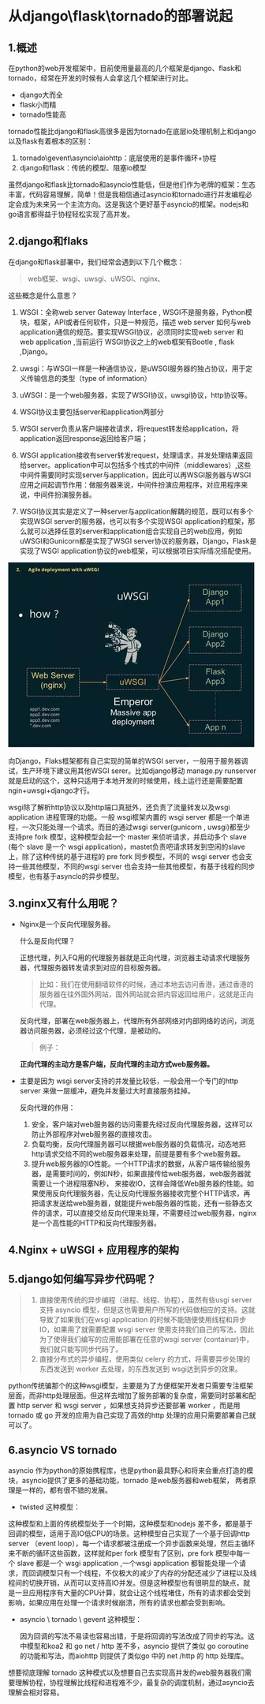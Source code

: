 # 从django\flask\tornado的部署说起

## 1.概述

在python的web开发框架中，目前使用量最高的几个框架是django、flask和tornado，经常在开发的时候有人会拿这几个框架进行对比。

- django大而全
- flask小而精
- tornado性能高

tornado性能比django和flask高很多是因为tornado在底层io处理机制上和django以及flask有着根本的区别：

1. tornado\gevent\asyncio\aiohttp：底层使用的是事件循环+协程
2. django和flask：传统的模型、阻塞io模型

虽然django和flask比tornado和asyncio性能低，但是他们作为老牌的框架：生态丰富，代码容易理解，简单！但是我相信通过asyncio和tornado进行并发编程必定会成为未来另一个主流方向。这是我这个更好基于asyncio的框架。nodejs和go语言都得益于协程轻松实现了高并发。

## 2.django和flaks

在django和flask部署中，我们经常会遇到以下几个概念：

>web框架、wsgi、uwsgi、uWSGI、nginx、

这些概念是什么意思？

1. WSGI：全称web server Gateway Interface , WSGI不是服务器，Python模块，框架，API或者任何软件，只是一种规范，描述 web server 如何与web application通信的规范。要实现WSGI协议，必须同时实现web server 和web application ,当前运行 WSGI协议之上的web框架有Bootle , flask ,Django。
2. uwsgi：与WSGI一样是一种通信协议，是uWSGI服务器的独占协议，用于定义传输信息的类型（type of information）

3. uWSGI：是一个web服务器，实现了WSGI协议，uwsgi协议，http协议等。
4. WSGI协议主要包括server和application两部分
5. WSGI server负责从客户端接收请求，将request转发给application，将application返回response返回给客户端；
6. WSGI application接收有server转发request，处理请求，并发处理结果返回给server。application中可以包括多个栈式的中间件（middlewares）,这些中间件需要同时实现server与application，因此可以再WSGI服务器与WSGI应用之间起调节作用：做服务器来说，中间件扮演应用程序，对应用程序来说，中间件扮演服务器。
7. WSGI协议其实是定义了一种server与application解耦的规范，既可以有多个实现WSGI server的服务器，也可以有多个实现WSGI application的框架，那么就可以选择任意的server和application组合实现自己的web应用，例如uWSGI和Gunicorn都是实现了WSGI server协议的服务器，Django，Flask是实现了WSGI application协议的web框架，可以根据项目实际情况搭配使用。

![](img/u=800418040,4276817303&fm=26&gp=0.jpg)

向Django，Flaks框架都有自己实现的简单的WSGI server，一般用于服务器调试，生产环境下建议用其他WSGI serer。比如django移动 manage.py runserver 就是启动的这个，这种只适用于本地开发的时候使用，线上运行还是需要配置ngin+uwsgi+django才行。

wsgi除了解析http协议以及http端口真挺外，还负责了流量转发以及wsgi application 进程管理的功能。一般 wsgi框架内置的 wsgi server 都是一个单进程，一次只能处理一个请求。而目的通过wsgi server(gunicorn , uwsgi)都至少 支持pre fork 模型，这种模型会起一个 master 来侦听请求，并启动多个 slave (每个 slave 是一个 wsgi application)，mastet负责吧请求转发到空闲的slave 上，除了这种传统的基于进程的 pre fork 同步模型，不同的 wsgi server 也会支持一些其他模型，不同的wsgi server 也会支持一些其他模型，有基于线程的同步模型，也有基于asynclo的异步模型。

## 3.nginx又有什么用呢？

- Nginx是一个反向代理服务器。

  什么是反向代理？

  正想代理，列入FQ用的代理服务器就是正向代理，浏览器主动请求代理服务器，代理服务器转发请求到对应的目标服务器。

  >比如：我们在使用翻墙软件的时候，通过本地去访问香港，通过香港的服务器在往外国外网站，国外网站就会把内容返回给用户，这就是正向代理。

  反向代理，部署在web服务器上，代理所有外部网络对内部网络的访问，浏览器访问服务器，必须经过这个代理，是被动的。

  > 例子：

  **正向代理的主动方是客户端，反向代理的主动方式web服务器。**

- 主要是因为 wsgi server支持的并发量比较低，一般会用一个专门的http server 来做一层缓冲，避免并发量过大时直接服务挂掉。

  反向代理的作用：

  1. 安全，客户端对web服务器的访问需要先经过反向代理服务器，这样可以防止外部程序对web服务器的直接攻击。
  2. 负载均衡，反向代理服务器可以根据web服务器的负载情况，动态地把http请求交给不同的web服务器来处理，前提是要有多个web服务器。
  3. 提升web服务器的IO性能。一个HTTP请求的数据，从客户端传输给服务器，是需要时间的，例如N秒，如果直接传给web服务器，web服务器就需要让一个进程阻塞N秒， 来接收IO，这样会降低Web服务器的性能。如果使用反向代理服务器，先让反向代理服务器接收完整个HTTP请求，再把请求发送给web服务器，就能提升web服务器的性能，还有一些静态文件的请求，可以直接交给反向代理来处理，不需要经过web服务器，nginx是一个高性能的HTTP和反向代理服务器。

## 4.Nginx + uWSGI + 应用程序的架构

## 5.django如何编写异步代码呢？

> 1. 直接使用传统的异步编程（进程、线程、协程），虽然有些usgi server 支持 asyncio 模型，但是这也需要用户所写的代码做相应的支持。这就导致了如果我们在wsgi application 的时候不能随便使用线程和异步IO，如果用了就需要配置 wsgi server 使用支持我们自己的写法，因此为了使得我们编写的应用能部署在任意的wsgi server (containar)中，我们就只能写同步代码了。
> 2. 直接分布式的异步编程，使用类似 celery 的方式，将需要异步处理的东西发送到 worker 去处理，的东西发送到 wsgi达到异步的效果。

python传统骗那个的这种wsgi模型，主要是为了方便框架开发者只需要专注框架层面，而非http处理层面。但这样去增加了服务部署的复杂度，需要同时部署和配置 http server 和 wsgi server ，如果想支持异步还要部署 worker ，而是用 tornado 或 go 开发的应用为自己实现了高效的http 处理的应用只需要部署自己就可以了。

## 6.asyncio VS tornado

asyncio 作为python的原始携程库，也是python最具野心和将来会重点打造的模块，asyncio提供了更多的基础功能，tornado 是web服务器和web框架， 两者原理是一样的，都有很不错的发展。

- twisted 这种模型：

这种模型和上面的传统模型处于一个时期，这种模型和nodejs 差不多，都是基于回调的模型，适用于高IO低CPU的场景。这种模型自己实现了一个基于回调http server （event loop），每一个请求都被注册成一个异步函数来处理，然后主循环来不断的循环这些函数，这样就和per fork 模型有了区别，pre fork 模型中每一个 slave 都是一个 wsgi application ,一个wsgi application 都智能处理一个请求，而回调模型只有一个线程，不仅极大的减少了内存的分配还减少了进程以及线程间的切换开销，从而可以支持高IO并发。但是这种模型也有很明显的缺点，就是一旦应用程序有大量的CPU计算，就会让这个线程堵住，所有的请求都会受到影响，如果应用在处理一个请求时候崩溃，所有的请求也都会受到影响。

- asyncio \ tornado \ gevent 这种模型：

  因为回调的写法不易读也容易出错，于是将回调的写法改成了同步的写法。这中模型和koa2 和 go net / http 差不多，asyncio 提供了类似 go coroutine 的功能和写法，而aiohttp 则提供了类似go 中的 net /http 的 http 处理库。

想要彻底理解 tornado 这种模式以及想要自己去实现高并发的web服务器我们需要理解协程，协程理解比线程和进程难不少，最复杂的调度机制，通过asyncio去理解会相对容易。

